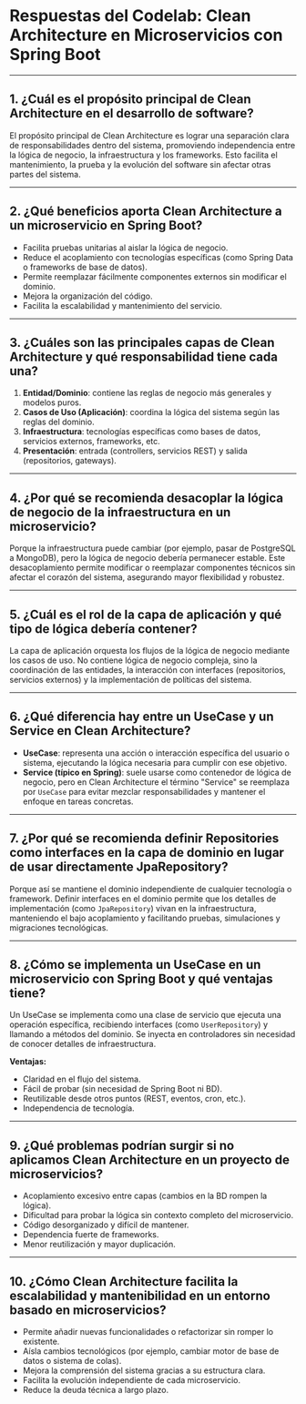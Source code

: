 # Respuestas del Codelab: Clean Architecture en Microservicios con Spring Boot

---

## 1. ¿Cuál es el propósito principal de Clean Architecture en el desarrollo de software?

El propósito principal de Clean Architecture es lograr una separación clara de responsabilidades dentro del sistema, promoviendo independencia entre la lógica de negocio, la infraestructura y los frameworks. Esto facilita el mantenimiento, la prueba y la evolución del software sin afectar otras partes del sistema.

---

## 2. ¿Qué beneficios aporta Clean Architecture a un microservicio en Spring Boot?

- Facilita pruebas unitarias al aislar la lógica de negocio.
- Reduce el acoplamiento con tecnologías específicas (como Spring Data o frameworks de base de datos).
- Permite reemplazar fácilmente componentes externos sin modificar el dominio.
- Mejora la organización del código.
- Facilita la escalabilidad y mantenimiento del servicio.

---

## 3. ¿Cuáles son las principales capas de Clean Architecture y qué responsabilidad tiene cada una?

1. **Entidad/Dominio**: contiene las reglas de negocio más generales y modelos puros.
2. **Casos de Uso (Aplicación)**: coordina la lógica del sistema según las reglas del dominio.
3. **Infraestructura**: tecnologías específicas como bases de datos, servicios externos, frameworks, etc.
4. **Presentación**: entrada (controllers, servicios REST) y salida (repositorios, gateways).


---

## 4. ¿Por qué se recomienda desacoplar la lógica de negocio de la infraestructura en un microservicio?

Porque la infraestructura puede cambiar (por ejemplo, pasar de PostgreSQL a MongoDB), pero la lógica de negocio debería permanecer estable. Este desacoplamiento permite modificar o reemplazar componentes técnicos sin afectar el corazón del sistema, asegurando mayor flexibilidad y robustez.

---

## 5. ¿Cuál es el rol de la capa de aplicación y qué tipo de lógica debería contener?

La capa de aplicación orquesta los flujos de la lógica de negocio mediante los casos de uso. No contiene lógica de negocio compleja, sino la coordinación de las entidades, la interacción con interfaces (repositorios, servicios externos) y la implementación de políticas del sistema.

---

## 6. ¿Qué diferencia hay entre un UseCase y un Service en Clean Architecture?

- **UseCase**: representa una acción o interacción específica del usuario o sistema, ejecutando la lógica necesaria para cumplir con ese objetivo.
- **Service (típico en Spring)**: suele usarse como contenedor de lógica de negocio, pero en Clean Architecture el término "Service" se reemplaza por `UseCase` para evitar mezclar responsabilidades y mantener el enfoque en tareas concretas.

---

## 7. ¿Por qué se recomienda definir Repositories como interfaces en la capa de dominio en lugar de usar directamente JpaRepository?

Porque así se mantiene el dominio independiente de cualquier tecnología o framework. Definir interfaces en el dominio permite que los detalles de implementación (como `JpaRepository`) vivan en la infraestructura, manteniendo el bajo acoplamiento y facilitando pruebas, simulaciones y migraciones tecnológicas.

---

## 8. ¿Cómo se implementa un UseCase en un microservicio con Spring Boot y qué ventajas tiene?

Un UseCase se implementa como una clase de servicio que ejecuta una operación específica, recibiendo interfaces (como `UserRepository`) y llamando a métodos del dominio. Se inyecta en controladores sin necesidad de conocer detalles de infraestructura.

**Ventajas:**
- Claridad en el flujo del sistema.
- Fácil de probar (sin necesidad de Spring Boot ni BD).
- Reutilizable desde otros puntos (REST, eventos, cron, etc.).
- Independencia de tecnología.

---

## 9. ¿Qué problemas podrían surgir si no aplicamos Clean Architecture en un proyecto de microservicios?

- Acoplamiento excesivo entre capas (cambios en la BD rompen la lógica).
- Dificultad para probar la lógica sin contexto completo del microservicio.
- Código desorganizado y difícil de mantener.
- Dependencia fuerte de frameworks.
- Menor reutilización y mayor duplicación.

---

## 10. ¿Cómo Clean Architecture facilita la escalabilidad y mantenibilidad en un entorno basado en microservicios?

- Permite añadir nuevas funcionalidades o refactorizar sin romper lo existente.
- Aísla cambios tecnológicos (por ejemplo, cambiar motor de base de datos o sistema de colas).
- Mejora la comprensión del sistema gracias a su estructura clara.
- Facilita la evolución independiente de cada microservicio.
- Reduce la deuda técnica a largo plazo.

